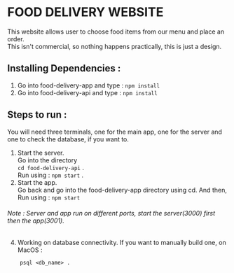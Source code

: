 # FOOD DELIVERY WEBSITE
 
 This website allows user to choose food items from our menu and place an order.  
 This isn't commercial, so nothing happens practically, this is just a design.

## Installing Dependencies :  
1. Go into food-delivery-app and type : ``` npm install ```  
2. Go into food-delivery-api and type : ``` npm install ```

## Steps to run :  
You will need three terminals, one for the main app, one for the server and one to check the database, if you want to.  
1. Start the server.  
   Go into the directory  
   ``` cd food-delivery-api ``` .  
 Run using :  ``` npm start ``` . 
3. Start the app.  
Go back and go into the food-delivery-app directory using cd. And then,  
 Run using : ``` npm start ```
 ###### Note : Server and app run on different ports, start the server(3000) first then the app(3001). 
4. Working on database connectivity. If you want to manually build one, on MacOS :  
  ``` createdb <db_name> .  
      psql <db_name> . 
  ```


